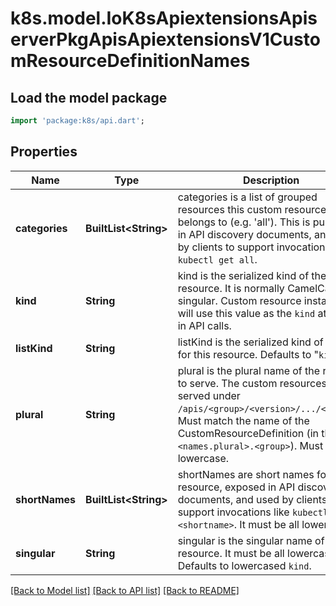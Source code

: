 # k8s.model.IoK8sApiextensionsApiserverPkgApisApiextensionsV1CustomResourceDefinitionNames

## Load the model package
```dart
import 'package:k8s/api.dart';
```

## Properties
Name | Type | Description | Notes
------------ | ------------- | ------------- | -------------
**categories** | **BuiltList&lt;String&gt;** | categories is a list of grouped resources this custom resource belongs to (e.g. 'all'). This is published in API discovery documents, and used by clients to support invocations like `kubectl get all`. | [optional] 
**kind** | **String** | kind is the serialized kind of the resource. It is normally CamelCase and singular. Custom resource instances will use this value as the `kind` attribute in API calls. | 
**listKind** | **String** | listKind is the serialized kind of the list for this resource. Defaults to \"`kind`List\". | [optional] 
**plural** | **String** | plural is the plural name of the resource to serve. The custom resources are served under `/apis/<group>/<version>/.../<plural>`. Must match the name of the CustomResourceDefinition (in the form `<names.plural>.<group>`). Must be all lowercase. | 
**shortNames** | **BuiltList&lt;String&gt;** | shortNames are short names for the resource, exposed in API discovery documents, and used by clients to support invocations like `kubectl get <shortname>`. It must be all lowercase. | [optional] 
**singular** | **String** | singular is the singular name of the resource. It must be all lowercase. Defaults to lowercased `kind`. | [optional] 

[[Back to Model list]](../README.md#documentation-for-models) [[Back to API list]](../README.md#documentation-for-api-endpoints) [[Back to README]](../README.md)



